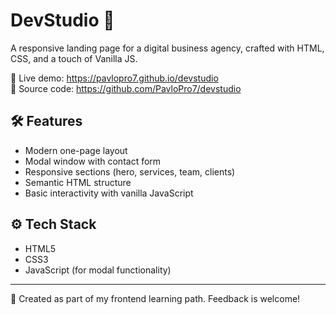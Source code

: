 # DevStudio 💼

A responsive landing page for a digital business agency, сrafted with HTML, CSS, and a touch of Vanilla JS.

🔗 Live demo: https://pavlopro7.github.io/devstudio  
📂 Source code: https://github.com/PavloPro7/devstudio

## 🛠 Features

- Modern one-page layout
- Modal window with contact form
- Responsive sections (hero, services, team, clients)
- Semantic HTML structure
- Basic interactivity with vanilla JavaScript

## ⚙️ Tech Stack

- HTML5
- CSS3
- JavaScript (for modal functionality)

---

🎯 Created as part of my frontend learning path. Feedback is welcome!

